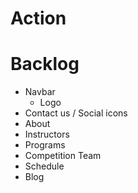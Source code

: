 Action
======

Backlog
=======
* Navbar
    - Logo
* Contact us / Social icons
* About
* Instructors
* Programs
* Competition Team
* Schedule
* Blog
